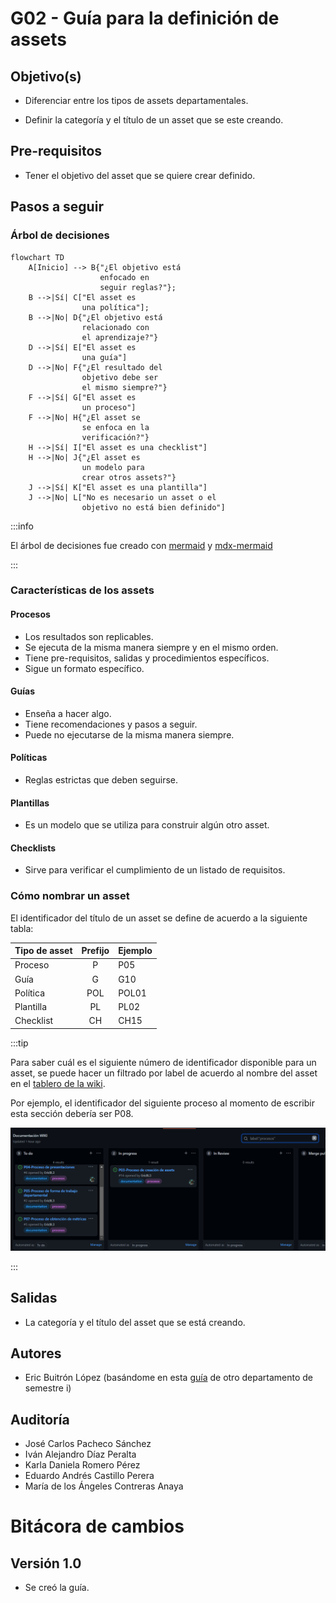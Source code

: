 # G02 - Guía para la definición de assets

## Objetivo(s)

- Diferenciar entre los tipos de assets departamentales.

- Definir la categoría y el título de un asset que se este creando.

## Pre-requisitos

- Tener el objetivo del asset que se quiere crear definido.

## Pasos a seguir

### Árbol de decisiones

```mermaid
flowchart TD
    A[Inicio] --> B{"¿El objetivo está 
                    enfocado en 
                    seguir reglas?"};
    B -->|Sí| C["El asset es 
                una política"];
    B -->|No| D{"¿El objetivo está
                relacionado con
                el aprendizaje?"}
    D -->|Sí| E["El asset es 
                una guía"]
    D -->|No| F{"¿El resultado del
                objetivo debe ser
                el mismo siempre?"}
    F -->|Sí| G["El asset es 
                un proceso"]
    F -->|No| H{"¿El asset se
                se enfoca en la
                verificación?"}
    H -->|Sí| I["El asset es una checklist"]
    H -->|No| J{"¿El asset es
                un modelo para
                crear otros assets?"}
    J -->|Sí| K["El asset es una plantilla"]
    J -->|No| L["No es necesario un asset o el 
                objetivo no está bien definido"]
```

:::info

El árbol de decisiones fue creado con [mermaid](https://mermaid-js.github.io/mermaid/#/README) y [mdx-mermaid](https://github.com/sjwall/mdx-mermaid)

:::

### Características de los assets

#### Procesos

- Los resultados son replicables.
- Se ejecuta de la misma manera siempre y en el mismo orden.
- Tiene pre-requisitos, salidas y procedimientos específicos.
- Sigue un formato específico.

#### Guías

- Enseña a hacer algo.
- Tiene recomendaciones y pasos a seguir.
- Puede no ejecutarse de la misma manera siempre.

#### Políticas

- Reglas estrictas que deben seguirse.

#### Plantillas

- Es un modelo que se utiliza para construir algún otro asset.

#### Checklists

- Sirve para verificar el cumplimiento de un listado de requisitos.

### Cómo nombrar un asset

El identificador del título de un asset se define de acuerdo a la siguiente tabla:

| Tipo de asset | Prefijo | Ejemplo |
|---------------|:-------:|---------|
| Proceso | P | P05 |
| Guía | G | G10 |
| Política | POL | POL01 |
| Plantilla | PL | PL02 |
| Checklist | CH | CH15 |

:::tip

Para saber cuál es el siguiente número de identificador disponible para un asset, se puede hacer un filtrado por label de acuerdo al nombre del asset en el [tablero de la wiki](https://github.com/Taro-IT/docs/projects/1).

Por ejemplo, el identificador del siguiente proceso al momento de escribir esta sección debería ser P08.

![image](../../static/img/guias/G02/name-definition.png)

:::

## Salidas

- La categoría y el título del asset que se está creando.

## Autores

- Eric Buitrón López (basándome en esta [guía](https://impulse-semestrei.github.io/guias/Guadecreacindeprocesos.html) de otro departamento de semestre i)

## Auditoría

- José Carlos Pacheco Sánchez
- Iván Alejandro Díaz Peralta
- Karla Daniela Romero Pérez
- Eduardo Andrés Castillo Perera
- María de los Ángeles Contreras Anaya

# Bitácora de cambios

## Versión 1.0
  - Se creó la guía.
